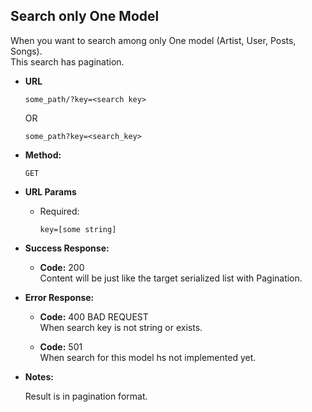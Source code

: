 **Search only One Model**
----
When you want to search among only One model (Artist, User, Posts, Songs).
<br />
 This search has pagination.
* **URL**

  `some_path/?key=<search key>`
  
  OR
  
  `some_path?key=<search_key>`

* **Method:**
  
  `GET`
  
*  **URL Params**

   * Required:
     
     `key=[some string]`


* **Success Response:**
  
  * **Code:** 200 <br />
    Content will be just like the target serialized list with Pagination.
 
* **Error Response:**

  * **Code:** 400 BAD REQUEST <br/>
    When search key is not string or exists.
  
  * **Code:** 501 <br />
    When search for this model hs not implemented yet.


* **Notes:**
  
  Result is in pagination format.